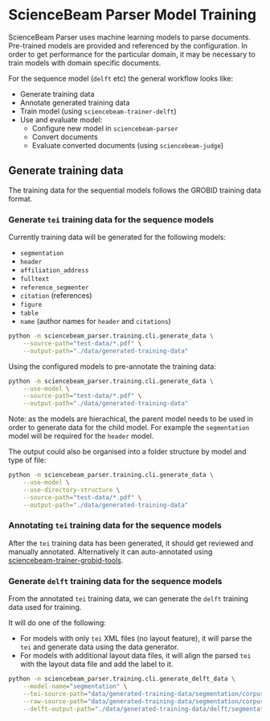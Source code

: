 # ScienceBeam Parser Model Training

ScienceBeam Parser uses machine learning models to parse documents.
Pre-trained models are provided and referenced by the configuration.
In order to get performance for the particular domain, it may be necessary to train
models with domain specific documents.

For the sequence model (`delft` etc) the general workflow looks like:

- Generate training data
- Annotate generated training data
- Train model (using `sciencebeam-trainer-delft`)
- Use and evaluate model:
  - Configure new model in `sciencebeam-parser`
  - Convert documents
  - Evaluate converted documents (using `sciencebeam-judge`)

## Generate training data

The training data for the sequential models follows the GROBID training data format.

### Generate `tei` training data for the sequence models

Currently training data will be generated for the following models:

- `segmentation`
- `header`
- `affiliation_address`
- `fulltext`
- `reference_segmenter`
- `citation` (references)
- `figure`
- `table`
- `name` (author names for `header` and `citations`)

```bash
python -m sciencebeam_parser.training.cli.generate_data \
    --source-path="test-data/*.pdf" \
    --output-path="./data/generated-training-data"
```

Using the configured models to pre-annotate the training data:

```bash
python -m sciencebeam_parser.training.cli.generate_data \
    --use-model \
    --source-path="test-data/*.pdf" \
    --output-path="./data/generated-training-data"
```

Note: as the models are hierachical, the parent model needs to be used
  in order to generate data for the child model.
  For example the `segmentation` model will be required for the `header` model.

The output could also be organised into a folder structure by model and type of file:

```bash
python -m sciencebeam_parser.training.cli.generate_data \
    --use-model \
    --use-directory-structure \
    --source-path="test-data/*.pdf" \
    --output-path="./data/generated-training-data"
```

### Annotating `tei` training data for the sequence models

After the `tei` training data has been generated, it should get reviewed and manually annotated.
Alternatively it can auto-annotated using [sciencebeam-trainer-grobid-tools](https://gitlab.coko.foundation/sciencebeam/sciencebeam-trainer-grobid-tools).

### Generate `delft` training data for the sequence models

From the annotated `tei` training data, we can generate the `delft` training data used for training.

It will do one of the following:

- For models with only `tei` XML files (no layout feature), it will parse the `tei` and generate data using the data generator.
- For models with additional layout data files, it will align the parsed `tei` with the layout data file and add the label to it.

```bash
python -m sciencebeam_parser.training.cli.generate_delft_data \
    --model-name="segmentation" \
    --tei-source-path="data/generated-training-data/segmentation/corpus/tei/*.tei.xml" \
    --raw-source-path="data/generated-training-data/segmentation/corpus/raw/*.segmentation" \
    --delft-output-path="./data/generated-training-data/delft/segmentation/corpus/segmentation.data"
```
